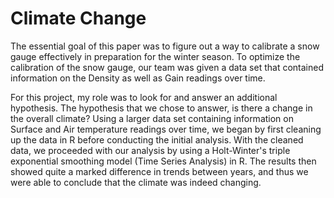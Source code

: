 # Climate Change
The essential goal of this paper was to figure out a way to calibrate a snow gauge effectively in preparation for the winter season. To optimize the calibration of the snow gauge, our team was given a data set that contained information on the Density as well as Gain readings over time.

For this project, my role was to look for and answer an additional hypothesis. The hypothesis that we chose to answer, is there a change in the overall climate? Using a larger data set containing information on Surface and Air temperature readings over time, we began by first cleaning up the data in R before conducting the initial analysis. With the cleaned data, we proceeded with our analysis by using a Holt-Winter's triple exponential smoothing model (Time Series Analysis) in R. The results then showed quite a marked difference in trends between years, and thus we were able to conclude that the climate was indeed changing.
